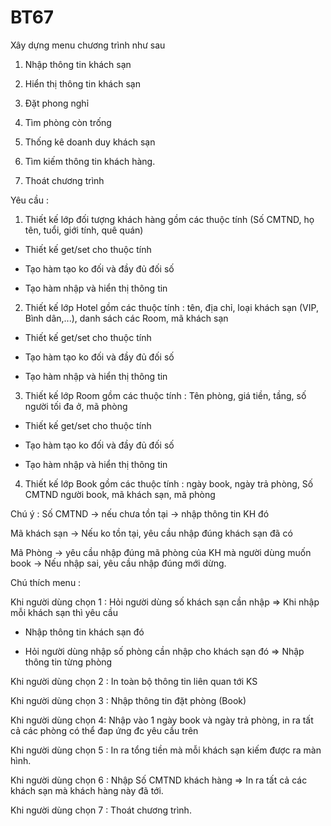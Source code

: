 # BT67
Xây dựng menu chương trình như sau

1. Nhập thông tin khách sạn

2. Hiển thị thông tin khách sạn

3. Đặt phong nghỉ

4. Tìm phòng còn trống

5. Thống kê doanh duy khách sạn

6. Tìm kiếm thông tin khách hàng.

7. Thoát chương trình

Yêu cầu :

1. Thiết kế lớp đối tượng khách hàng gồm các thuộc tính (Số CMTND, họ tên, tuổi, giới tính, quê quán)

- Thiết kế get/set cho thuộc tính

- Tạo hàm tạo ko đối và đầy đủ đối số

- Tạo hàm nhập và hiển thị thông tin

2. Thiết kế lớp Hotel gồm các thuộc tính : tên, địa chỉ, loại khách sạn (VIP, Bình dân,...), danh sách các Room, mã khách sạn


- Thiết kế get/set cho thuộc tính

- Tạo hàm tạo ko đối và đầy đủ đối số

- Tạo hàm nhập và hiển thị thông tin

3. Thiết kế lớp Room gồm các thuộc tính : Tên phòng, giá tiền, tầng, số người tối đa ở, mã phòng

- Thiết kế get/set cho thuộc tính

- Tạo hàm tạo ko đối và đầy đủ đối số

- Tạo hàm nhập và hiển thị thông tin

4. Thiết kế lớp Book gồm các thuộc tính : ngày book, ngày trả phòng, Số CMTND người book, mã khách sạn, mã phòng

Chú ý : Số CMTND -> nếu chưa tồn tại -> nhập thông tin KH đó

Mã khách sạn -> Nếu ko tồn tại, yêu cầu nhập đúng khách sạn đã có

Mã Phòng -> yêu cầu nhập đúng mã phòng của KH mà người dùng muốn book -> Nếu nhập sai, yêu cầu nhập đúng mới dừng.

Chú thích menu :

Khi người dùng chọn 1 : Hỏi người dùng số khách sạn cần nhập => Khi nhập mỗi khách sạn thì yêu cầu

- Nhập thông tin khách sạn đó

- Hỏi người dùng nhập số phòng cần nhập cho khách sạn đó => Nhập thông tin từng phòng

Khi người dùng chọn 2 : In toàn bộ thông tin liên quan tới KS

Khi người dùng chọn 3 : Nhập thông tin đặt phòng (Book)

Khi người dùng chọn 4: Nhập vào 1 ngày book và ngày trả phòng, in ra tất cả các phòng có thể đap ứng đc yêu cầu trên

Khi người dùng chọn 5 : In ra tổng tiền mà mỗi khách sạn kiếm được ra màn hình.

Khi người dùng chọn 6 : Nhập Số CMTND khách hàng => In ra tất cả các khách sạn mà khách hàng này đã tới.

Khi người dùng chọn 7 : Thoát chương trình.

